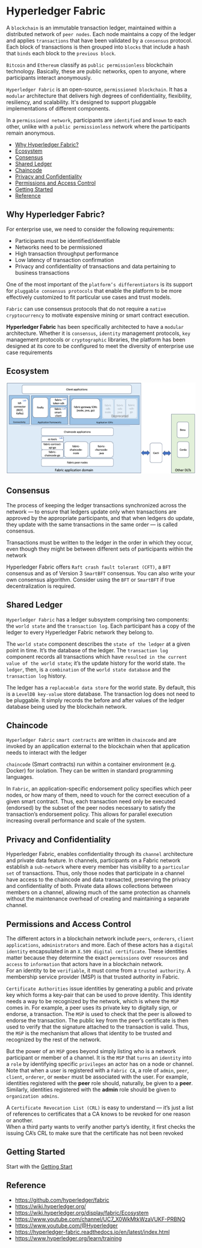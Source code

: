 # Hyperledger Fabric

A `blockchain` is an immutable transaction ledger, maintained within a distributed network of `peer nodes`. Each node maintains a copy of the ledger and applies `transactions` that have been validated by a `consensus` protocol. Each block of transactions is then grouped into `blocks` that include a hash that `binds` each block to the `previous block`.

`Bitcoin` and `Ethereum` classify as `public permissionless` blockchain technology. Basically, these are public networks, open to anyone, where participants interact anonymously.

`Hyperledger Fabric` is an open-source, `permissioned blockchain`. It has a `modular` architecture that delivers high degrees of confidentiality, flexibility, resiliency, and scalability. It's designed to support pluggable implementations of different components.

In a `permissioned network`, participants are `identified` and `known` to each other, unlike with a `public permissionless` network where the participants remain anonymous.

* [Why Hyperledger Fabric?](#why-hyperledger-fabric)
* [Ecosystem](#ecosystem)
* [Consensus](#consensus)
* [Shared Ledger](#shared-ledger)
* [Chaincode](#chaincode)
* [Privacy and Confidentiality](#privacy-and-confidentiality)
* [Permissions and Access Control](#permissions-and-access-control)
* [Getting Started](#getting-started)
* [Reference](#reference)

## Why Hyperledger Fabric?

For enterprise use, we need to consider the following requirements:

* Participants must be identified/identifiable
* Networks need to be permissioned
* High transaction throughput performance
* Low latency of transaction confirmation
* Privacy and confidentiality of transactions and data pertaining to business transactions

One of the most important of the `platform’s differentiators` is its support for `pluggable consensus protocols` that enable the platform to be more effectively customized to fit particular use cases and trust models.

`Fabric` can use consensus protocols that do not require a `native cryptocurrency` to motivate expensive mining or smart contract execution.

**Hyperledger Fabric** has been specifically architected to have a `modular` architecture. Whether it is `consensus`, `identity` management protocols, `key` management protocols or `cryptographic` libraries, the platform has been designed at its core to be configured to meet the diversity of enterprise use case requirements

## Ecosystem

![Docker-based deployment environments](./assets/ecosystem.png)

## Consensus

The process of keeping the ledger transactions synchronized across the network — to ensure that ledgers update only when transactions are approved by the appropriate participants, and that when ledgers do update, they update with the same transactions in the same order — is called consensus.

Transactions must be written to the ledger in the order in which they occur, even though they might be between different sets of participants within the network

Hyperledger Fabric offers `Raft crash fault tolerant (CFT)`, a `BFT` consensus and as of Version 3 `SmartBFT` consensus.
You can also write your own consensus algorithm. Consider using the `BFT` or `SmartBFT` if true decentralization is required.

## Shared Ledger

`Hyperledger Fabric` has a ledger subsystem comprising two components: the `world state` and the `transaction log`. Each participant has a copy of the ledger to every Hyperledger Fabric network they belong to.

The `world state` component describes the `state of the ledger` at a given point in time. It’s the database of the ledger. The `transaction log` component records all transactions which have `resulted in the current value of the world state`; it’s the update history for the world state. `The ledger`, then, is a `combination` of the `world state database` and the `transaction log` history.

The ledger has a `replaceable data store` for the world state. By default, this is a `LevelDB key-value` store database. The transaction log does not need to be pluggable. It simply records the before and after values of the ledger database being used by the blockchain network.

## Chaincode

`Hyperledger Fabric` `smart contracts` are written in `chaincode` and are invoked by an application external to the blockchain when that application needs to interact with the ledger

`chaincode` (Smart contracts) run within a container environment (e.g. Docker) for isolation. They can be written in standard programming languages.

In `Fabric`, an application-specific endorsement policy specifies which peer nodes, or how many of them, need to vouch for the correct execution of a given smart contract. Thus, each transaction need only be executed (endorsed) by the subset of the peer nodes necessary to satisfy the transaction’s endorsement policy. This allows for parallel execution increasing overall performance and scale of the system.

## Privacy and Confidentiality

Hyperledger Fabric, enables confidentiality through its `channel` architecture and private data feature. In channels, participants on a Fabric network establish a `sub-network` where every member has visibility to a `particular set` of transactions. Thus, only those nodes that participate in a channel have access to the chaincode and data transacted, preserving the privacy and confidentiality of both. Private data allows collections between members on a channel, allowing much of the same protection as channels without the maintenance overhead of creating and maintaining a separate channel.

## Permissions and Access Control

The different actors in a blockchain network include `peers`, `orderers`, `client applications`, `administrators` and more. Each of these actors has a `digital identity` encapsulated in an `X.509 digital certificate`. These identities matter because they determine the exact `permissions` over `resources` and `access` to `information` that actors have in a blockchain network.  
For an identity to be `verifiable`, it must come from a `trusted authority`. A membership service provider (MSP) is that trusted authority in Fabric.

`Certificate Authorities` issue identities by generating a public and private key which forms a key-pair that can be used to prove identity. This identity needs a way to be recognized by the network, which is where the `MSP` comes in. For example, a peer uses its private key to digitally sign, or endorse, a transaction. The `MSP` is used to check that the peer is allowed to endorse the transaction. The public key from the peer’s certificate is then used to verify that the signature attached to the transaction is valid. Thus, the `MSP` is the mechanism that allows that identity to be trusted and recognized by the rest of the network.

But the power of an `MSP` goes beyond simply listing who is a network participant or member of a channel. It is the `MSP` that `turns` an `identity` into a `role` by identifying specific `privileges` an actor has on a node or channel. Note that when a user is registered with a `Fabric CA`, a role of `admin`, `peer`, `client`, `orderer`, or `member` must be associated with the user. For example, identities registered with the **peer** role should, naturally, be given to a **peer**. Similarly, identities registered with the **admin** role should be given to `organization admins`.

A `Certificate Revocation List (CRL)` is easy to understand — it’s just a list of references to certificates that a CA knows to be revoked for one reason or another.  
When a third party wants to verify another party’s identity, it first checks the issuing CA’s CRL to make sure that the certificate has not been revoked

## Getting Started

Start with the [Getting Start](./Getting%20Start.md)

## Reference

* <https://github.com/hyperledger/fabric>
* <https://wiki.hyperledger.org/>
* <https://wiki.hyperledger.org/display/fabric/Ecosystem>
* <https://www.youtube.com/channel/UC7_X0WkMtkWzaVUKF-PRBNQ>
* <https://www.youtube.com/@Hyperledger>
* <https://hyperledger-fabric.readthedocs.io/en/latest/index.html>
* <https://www.hyperledger.org/learn/training>
